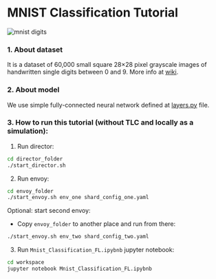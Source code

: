 # MNIST Classification Tutorial

![mnist digits](http://i.ytimg.com/vi/0QI3xgXuB-Q/hqdefault.jpg "MNIST Digits")


### 1. About dataset
It is a dataset of 60,000 small square 28×28 pixel grayscale images of handwritten single digits between 0 and 9. More info at [wiki](https://en.wikipedia.org/wiki/MNIST_database).

### 2. About model
We use simple fully-connected neural network defined at 
[layers.py](./workspace/layers.py) file.


### 3. How to run this tutorial (without TLC and locally as a simulation):

1. Run director:
```sh
cd director_folder
./start_director.sh
```

2. Run envoy:
```sh
cd envoy_folder
./start_envoy.sh env_one shard_config_one.yaml
```

Optional: start second envoy:
 - Copy `envoy_folder` to another place and run from there:
```sh
./start_envoy.sh env_two shard_config_two.yaml
```

3. Run `Mnist_Classification_FL.ipybnb` jupyter notebook:
```sh
cd workspace
jupyter notebook Mnist_Classification_FL.ipybnb
```
